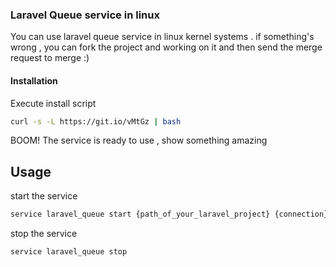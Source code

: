 ### Laravel Queue service in linux
You can use laravel queue service in linux kernel systems .
if something's wrong , you can fork the project and working on it
and then send the merge request to merge :) 

#### Installation

Execute install script
```bash
curl -s -L https://git.io/vMtGz | bash
```

BOOM! The service is ready to use , show something amazing

## Usage
start the service

```bash
service laravel_queue start {path_of_your_laravel_project} {connection}
```

stop the service

```bash
service laravel_queue stop
```
